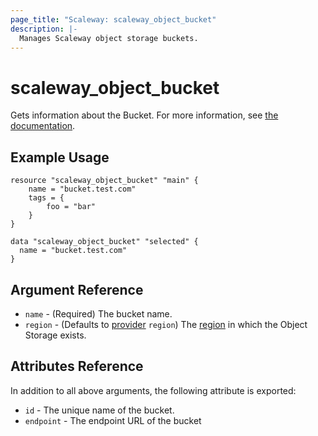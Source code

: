 ```yaml
---
page_title: "Scaleway: scaleway_object_bucket"
description: |-
  Manages Scaleway object storage buckets.
---
```


# scaleway_object_bucket

Gets information about the Bucket.
For more information, see [the documentation](https://www.scaleway.com/en/docs/object-storage-feature/).

## Example Usage

```hcl
resource "scaleway_object_bucket" "main" {
    name = "bucket.test.com"
    tags = {
        foo = "bar"
    }
}

data "scaleway_object_bucket" "selected" {
  name = "bucket.test.com"
}
```

## Argument Reference

- `name` - (Required) The bucket name.
- `region` - (Defaults to [provider](../index.md#region) `region`) The [region](../guides/regions_and_zones.md#zones) in which the Object Storage exists.


## Attributes Reference

In addition to all above arguments, the following attribute is exported:

* `id` - The unique name of the bucket.
* `endpoint` - The endpoint URL of the bucket
